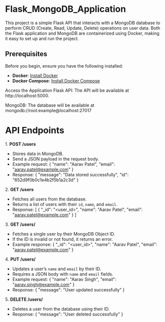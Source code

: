 # Flask_MongoDB_Application

This project is a simple Flask API that interacts with a MongoDB database to perform CRUD (Create, Read, Update, Delete) operations on user data. Both the Flask application and MongoDB are containerized using Docker, making it easy to set up and run the project.

## Prerequisites

Before you begin, ensure you have the following installed:

- **Docker**: [Install Docker](https://docs.docker.com/get-docker/)
- **Docker Compose**: [Install Docker Compose](https://docs.docker.com/compose/install/)

Access the Application
Flask API: The API will be available at http://localhost:5000.

MongoDB: The database will be available at mongodb://root:example@localhost:27017

# API Endpoints

1️. **POST /users**
   - Stores data in MongoDB.
   - Send a JSON payload in the request body.
   - Example request:
     {
  "name": "Aarav Patel",
  "email": "aarav.patel@example.com"
      }
   - Response:
     {
       "message": "Data stored successfully",
       "id": "652d9f0b0c1e4b2f5b1a2c3d"
     }

2️. **GET /users**
   - Fetches all users from the database.
   - Returns a list of users with their `id`, `name`, and `email`.
   - Response:
     [
       {
    "_id": "<user_id>",
    "name": "Aarav Patel",
    "email": "aarav.patel@example.com"
        }
     ]

3️. **GET /users/<id>**
   - Fetches a single user by their MongoDB Object ID.
   - If the ID is invalid or not found, it returns an error.
   - Example response:
     {
  "_id": "<user_id>",
  "name": "Aarav Patel",
  "email": "aarav.patel@example.com"
   }

4️. **PUT /users/<id>**
   - Updates a user’s `name` and `email` by their ID.
   - Requires a JSON body with `name` and `email` fields.
   - Example request:
     {
  "name": "Aarav Singh",
  "email": "aarav.singh@example.com"
   }
   - Response:
     {
       "message": "User updated successfully"
     }

5️. **DELETE /users/<id>**
   - Deletes a user from the database using their ID.
   - Response:
     {
       "message": "User deleted successfully"
     }
